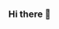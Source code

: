 ### Hi there 👋

<!--
**zjuyk/zjuyk** is a ✨ _special_ ✨ repository because its `README.md` (this file) appears on your GitHub profile.

- I am an archlinux && gentoo linux user who using both kde and i3wm. 
- I like ancient chinese history.
- I like light music.
- Major in computer science.
- You can just call me "千玄子".
-->
